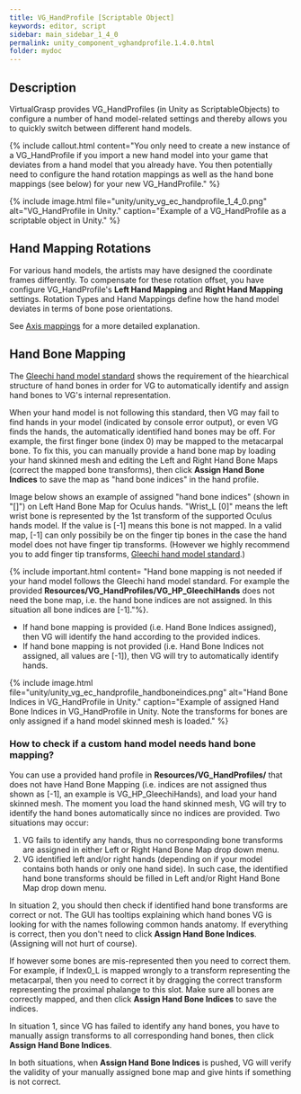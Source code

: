 ```yaml
---
title: VG_HandProfile [Scriptable Object]
keywords: editor, script
sidebar: main_sidebar_1_4_0
permalink: unity_component_vghandprofile.1.4.0.html
folder: mydoc
---
```


## Description

VirtualGrasp provides VG_HandProfiles (in Unity as ScriptableObjects) to configure a number of hand model-related settings and thereby allows you to quickly switch between different hand models.

{% include callout.html content="You only need to create a new instance of a VG_HandProfile if you import a new hand model into your game that deviates from a hand model that you already have. You then potentially need to configure the hand rotation mappings as well as the hand bone mappings (see below) for your new VG_HandProfile." %}

{% include image.html file="unity/unity_vg_ec_handprofile_1_4_0.png" alt="VG_HandProfile in Unity." caption="Example of a VG_HandProfile as a scriptable object in Unity." %}

## Hand Mapping Rotations

For various hand models, the artists may have designed the coordinate frames differently. To compensate for these rotation offset, you have configure VG_HandProfile's **Left Hand Mapping** and **Right Hand Mapping** settings. Rotation Types and Hand Mappings define how the hand model deviates in terms of bone pose orientations. 

See [Axis mappings](axis_mappings.1.4.0.html) for a more detailed explanation.

## Hand Bone Mapping

The [Gleechi hand model standard](avatars.1.4.0.html#hand-model-standard) shows the requirement of the hiearchical structure of hand bones in order for VG to automatically identify and assign hand bones to VG's internal representation. 

When your hand model is not following this standard, then VG may fail to find hands in your model (indicated by console error output), or even VG finds the hands, the automatically identified hand bones may be off. For example, the first finger bone (index 0) may be mapped to the metacarpal bone. To fix this, you can manually provide a hand bone map by loading your hand skinned mesh and editing the Left and Right Hand Bone Maps (correct the mapped bone transforms), then click **Assign Hand Bone Indices** to save the map as "hand bone indices" in the hand profile. 

Image below shows an example of assigned "hand bone indices" (shown in "[]") on Left Hand Bone Map for Oculus hands. "Wrist_L [0]" means the left wrist bone is represented by the 1st transform of the supported Oculus hands model. If the value is [-1] means this bone is not mapped. In a valid map, [-1] can only possibily be on the finger tip bones in the case the hand model does not have finger tip transforms.  (However we highly recommend you to add finger tip transforms, [Gleechi hand model standard](avatars.1.4.0.html#hand-model-standard).)

{% include important.html content= "Hand bone mapping is not needed if your hand model follows the Gleechi hand model standard. For example the provided **Resources/VG_HandProfiles/VG_HP_GleechiHands** does not need the bone map, i.e. the hand bone indices are not assigned. In this situation all bone indices are [-1]."%}. 

* If hand bone mapping is provided (i.e. Hand Bone Indices assigned), then VG will identify the hand according to the provided indices. 
* If hand bone mapping is not provided (i.e. Hand Bone Indices not assigned, all values are [-1]), then VG will try to automatically identify hands. 

{% include image.html file="unity/unity_vg_ec_handprofile_handboneindices.png" alt="Hand Bone Indices in VG_HandProfile in Unity." caption="Example of assigned Hand Bone Indices in VG_HandProfile in Unity. Note the transforms for bones are only assigned if a hand model skinned mesh is loaded." %}

### How to check if a custom hand model needs hand bone mapping?

You can use a provided hand profile in **Resources/VG_HandProfiles/** that does not have Hand Bone Mapping (i.e. indices are not assigned thus shown as [-1], an example is VG_HP_GleechiHands), and load your hand skinned mesh. The moment you load the hand skinned mesh, VG will try to identify the hand bones automatically since no indices are provided. Two situations may occur:
1. VG fails to identify any hands, thus no corresponding bone transforms are assigned in either Left or Right Hand Bone Map drop down menu. 
2. VG identified left and/or right hands (depending on if your model contains both hands or only one hand side). In such case, the identified hand bone transforms should be filled in Left and/or Right Hand Bone Map drop down menu.

In situation 2, you should then check if identified hand bone transforms are correct or not. The GUI has tooltips explaining which hand bones VG is looking for with the names following common hands anatomy. If everything is correct, then you don't need to click **Assign Hand Bone Indices**. (Assigning will not hurt of course).

If however some bones are mis-represented then you need to correct them. For example, if Index0_L is mapped wrongly to a transform representing the metacarpal, then you need to correct it by dragging the correct transform representing the proximal phalange to this slot. Make sure all bones are correctly mapped, and then click **Assign Hand Bone Indices** to save the indices. 

In situation 1, since VG has failed to identify any hand bones, you have to manually assign transforms to all corresponding hand bones, then click **Assign Hand Bone Indices**. 

In both situations, when **Assign Hand Bone Indices** is pushed, VG will verify the validity of your manually assigned bone map and give hints if something is not correct. 
